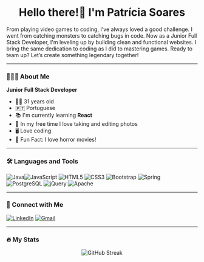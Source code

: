 <h1 align="center">
  <strong>Hello there!👋 I'm Patrícia Soares</strong>
</h1>

From playing video games to coding, I've always loved a good challenge. I went from catching monsters to catching bugs in code. Now as a Junior Full Stack Developer, I'm leveling up by building clean and functional websites. I bring the same dedication to coding as I did to mastering games. Ready to team up? Let’s create something legendary together!

---

### 👩🏻‍💻 About Me 

**Junior Full Stack Developer**  

- 👩🏻 31 years old
- 🇵🇹 Portuguese  
- 📚 I'm currently learning **React**
- 📸 In my free time I love taking and editing photos
- 🖥️ Love coding  
- 🎥 Fun Fact: I love horror movies!  

---

### 🛠 Languages and Tools  
![Java](https://img.shields.io/badge/Java-%23ED8B00.svg?style=for-the-badge&logo=openjdk&logoColor=white)![JavaScript](https://img.shields.io/badge/JavaScript-%23F7DF1E.svg?style=for-the-badge&logo=javascript&logoColor=white&color=F7DF1E&labelColor=F7DF1E) ![HTML5](https://img.shields.io/badge/HTML5-%23E34F26.svg?style=for-the-badge&logo=html5&logoColor=white) 
![CSS3](https://img.shields.io/badge/CSS3-%231572B6.svg?style=for-the-badge&logo=css3&logoColor=white)
![Bootstrap](https://img.shields.io/badge/Bootstrap-%23563D7C.svg?style=for-the-badge&logo=bootstrap&logoColor=white)  ![Spring](https://img.shields.io/badge/Spring-%236DB33F.svg?style=for-the-badge&logo=spring&logoColor=white)  ![PostgreSQL](https://img.shields.io/badge/PostgreSQL-%23336791.svg?style=for-the-badge&logo=postgresql&logoColor=white)  ![jQuery](https://img.shields.io/badge/jQuery-%230769AD.svg?style=for-the-badge&logo=jquery&logoColor=white)  ![Apache](https://img.shields.io/badge/Apache-%23D22128.svg?style=for-the-badge&logo=apache&logoColor=white)  

---

### 🤝 Connect with Me  
[![LinkedIn](https://img.shields.io/badge/LinkedIn-%230077B5.svg?style=for-the-badge&logo=linkedin&logoColor=white)](https://www.linkedin.com/in/patriciasoaresdev/)  [![Gmail](https://img.shields.io/badge/Gmail-D14836?style=for-the-badge&logo=gmail&logoColor=white)](mailto:patriciadebabo@gmail.com)  

---

### 🔥 My Stats  
<div align="center">
  <img src="https://github-readme-streak-stats.herokuapp.com?user=PatriciaS16&theme=sunset-gradient&short_numbers=true" alt="GitHub Streak">
</div>



